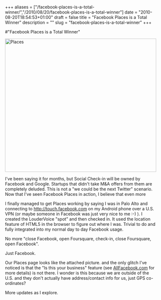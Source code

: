 +++
aliases = ["/facebook-places-is-a-total-winner/","/2010/08/20/facebook-places-is-a-total-winner"]
date = "2010-08-20T18:54:53+01:00"
draft = false
title = "Facebook Places is a Total Winner"
description = ""
slug = "facebook-places-is-a-total-winner"
+++

#"Facebook Places is a Total Winner"


 <div class='p_embed p_image_embed'>
<a href="http://getfile9.posterous.com/getfile/files.posterous.com/conoroneill/UlkiY7Q3xqNZnz86aq6ymwQkKUB1bDfcBWfQPUEgf6u3aHaVYBeCI9UTOoJW/places.jpg"><img alt="Places" height="440" src="http://getfile0.posterous.com/getfile/files.posterous.com/conoroneill/h7ZSsXMYoLvEnWXDuRb588D9FKzdSK0o9BejLEacjbQO649rTrYI1ziwaM2O/places.jpg.scaled.500.jpg" width="500" /></a>
</div>
<p>I&#39;ve been saying it for months, but Social Check-in will be owned by Facebook and Google. Startups that didn&#39;t take M&amp;A offers from them are completely deluded. This is not a &quot;we could be the next Twitter&quot; scenario. Now that I&#39;ve seen Facebook Places in action, I believe that even more</p><p /><div>I finally managed to get Places working by saying I was in Palo Alto and connecting to <a href="http://touch.facebook.com">http://touch.facebook.com</a> on my Android phone over a U.S. VPN (or maybe someone in Facebook was just very nice to me :-) ). I created the LouderVoice &quot;spot&quot; and then checked in. It used the location feature of HTML5 in the browser to figure out where I was. Trivial to do and fully integrated into my normal day to day Facebook usage.</div> <p /><div>No more &quot;close Facebook, open Foursquare, check-in, close Foursquare, open Facebook&quot;.</div><p /><div>Just Facebook.</div><p /><div>Our Places page looks like the attached picture. and the only glitch I&#39;ve noticed is that the &quot;Is this your business&quot; feature (see <a href="http://www.allfacebook.com/facebook-places-business-2010-08">AllFacebook.com</a> for more details) is not there. I wonder is this because we are outside of the U.S. and they don&#39;t actually have address/contact info for us, just GPS co-ordinates?</div> <p /><div>More updates as I explore.</div>
 